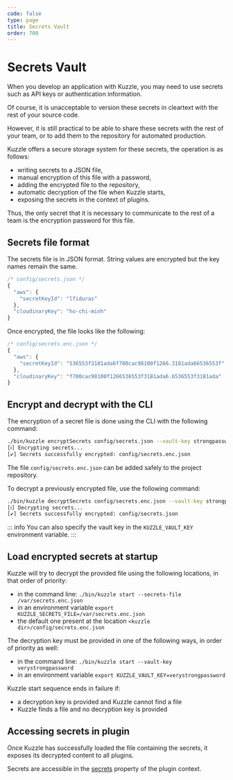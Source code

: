 ```yaml
---
code: false
type: page
title: Secrets Vault
order: 700
---
```


# Secrets Vault

<SinceBadge version="1.8.0" />

When you develop an application with Kuzzle, you may need to use secrets such as API keys or authentication information.  

Of course, it is unacceptable to version these secrets in cleartext with the rest of your source code.  

However, it is still practical to be able to share these secrets with the rest of your team, or to add them to the repository for automated production. 

Kuzzle offers a secure storage system for these secrets, the operation is as follows:
  - writing secrets to a JSON file,
  - manual encryption of this file with a password,
  - adding the encrypted file to the repository,
  - automatic decryption of the file when Kuzzle starts,
  - exposing the secrets in the context of plugins.

Thus, the only secret that it is necessary to communicate to the rest of a team is the encryption password for this file.

## Secrets file format

The secrets file is in JSON format. String values are encrypted but the key names remain the same.

```js
/* config/secrets.json */
{
  "aws": {
    "secretKeyId": "lfiduras"
  },
  "cloudinaryKey": "ho-chi-minh"
}
```

Once encrypted, the file looks like the following:

```js
/* config/secrets.enc.json */
{
  "aws": {
    "secretKeyId": "536553f3181ada6f700cac98100f1266.3181ada66536553f"
  },
  "cloudinaryKey": "f700cac98100f1266536553f3181ada6.6536553f3181ada"
}
```

## Encrypt and decrypt with the CLI

The encryption of a secret file is done using the CLI with the following command:

```bash
./bin/kuzzle encryptSecrets config/secrets.json --vault-key strongpassword
[ℹ] Encrypting secrets...
[✔] Secrets successfully encrypted: config/secrets.enc.json
```

The file `config/secrets.enc.json` can be added safely to the project repository.

To decrypt a previously encrypted file, use the following command:

```bash
./bin/kuzzle decryptSecrets config/secrets.enc.json --vault-key strongpassword
[ℹ] Decrypting secrets...
[✔] Secrets successfully encrypted: config/secrets.json
```

::: info
You can also specify the vault key in the `KUZZLE_VAULT_KEY` environment variable.
:::

## Load encrypted secrets at startup

Kuzzle will try to decrypt the provided file using the following locations, in that order of priority:
  - in the command line: `./bin/kuzzle start --secrets-file /var/secrets.enc.json`
  - in an environment variable `export KUZZLE_SECRETS_FILE=/var/secrets.enc.json`
  - the default one present at the location `<kuzzle dir>/config/secrets.enc.json`

The decryption key must be provided in one of the following ways, in order of priority as well:
  - in the command line: `./bin/kuzzle start --vault-key verystrongpassword`
  - in an environment variable `export KUZZLE_VAULT_KEY=verystrongpassword`

Kuzzle start sequence ends in failure if:
  - a decryption key is provided and Kuzzle cannot find a file
  - Kuzzle finds a file and no decryption key is provided

## Accessing secrets in plugin

Once Kuzzle has successfully loaded the file containing the secrets, it exposes its decrypted content to all plugins.  

Secrets are accessible in the [secrets](/core/1/plugins/plugin-context/secrets) property of the plugin context.  
